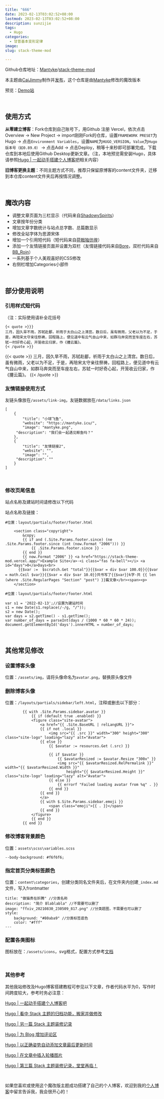 ```yaml
---
title: "666"
date: 2023-02-13T03:02:52+08:00
lastmod: 2023-02-13T03:02:52+08:00
description: sunzijie
tags:
  - Hugo
categories:
  - 甘普基本变形定律
image: 
slug: stack-theme-mod

---
```

Github仓库地址：[Mantyke](https://github.com/Mantyke)/[stack-theme-mod](https://github.com/Mantyke/Hugo-stack-theme-mod)

本主题由[CaiJimmy](https://github.com/CaiJimmy)制作并[发布](https://github.com/CaiJimmy/hugo-theme-stack)，这个仓库是由[Mantyke](https://mantyke.icu/)修改的魔改版本

预览：[Demo站](https://stack-theme-mod.vercel.app/)

<br>

## 使用方式

**从零建立博客**：Fork仓库到自己账号下，用Github 注册 Vercel，依次点击Overview → New Project → import刚刚Fork的仓库，设置`FRAMEWORK PRESET`为Hugo → 点击`Environment Variables`，设置`NAME`为`HUGO_VERSION`，`Value`为`Hugo版本号（如0.89.0）` → 点击Add → 点击Deploy，稍等十来秒即可部署完成。下载仓库到本地后使用Github Desktop更新文章。（注，本地预览需安装Hugo，具体请参照[Hugo | 一起动手搭建个人博客吧](https://mantyke.icu/2021/hugo-build-blog/)相关内容）

**旧博客更换主题**：不同主题方式不同，推荐只保留原博客的content文件夹，迁移到本仓库content文件夹后再按情况调整。



<br>

## 魔改内容

- 调整文章页面为三栏显示（代码来自[ShadowySpirits](https://github.com/ShadowySpirits/hugo-theme-stack)）
- 文章按年份分类
- 增加文章字数统计与站点总字数、总篇数显示
- 修改全站字体为思源宋体
- 增加一个引用短代码（短代码来自[荷戟独彷徨](https://guanqr.com/)）
- 添加一个友情链接页面并设置为双栏（友情链接代码来自[Bore](https://bore.vip/archives/3bf3725e/#%E6%B7%BB%E5%8A%A0%E5%8F%8B%E6%83%85%E9%93%BE%E6%8E%A5-shortcodes)，双栏代码来自[BB_Roin](https://tech.randomwaves.space/posts/21-12-08-make-hugo-stack-theme-links-display-in-two-columns/)）
- 一系列基于个人美观喜好的CSS修改
- 右侧栏增加Categories小部件

<br>

## 部分使用说明

### 引用样式短代码

（注：实际使用请补全花括号

```fallback
{< quote >}}}
三月，因久旱不雨，苏轼赴郿，祈雨于太白山之上清宫。数日后，虽有微雨，父老以为不足，于是，再陪宋太守亲往祭祷，回程路上，便见道中有云气自山中来，如群马奔突而至车座左右，苏轼一时好奇心起，开笼收云归家，作《攓云篇》。
{< /quote >}}
```
{{< quote >}} 三月，因久旱不雨，苏轼赴郿，祈雨于太白山之上清宫。数日后，虽有微雨，父老以为不足，于是，再陪宋太守亲往祭祷，回程路上，便见道中有云气自山中来，如群马奔突而至车座左右，苏轼一时好奇心起，开笼收云归家，作《攓云篇》。 {{< /quote >}} 
<br>

### 友情链接使用方式

友链头像放在`/assets/link-img`，友链数据放在`/data/links.json`

```
[
    {
        "title": "小球飞鱼",
        "website": "https://mantyke.icu/",
        "image": "mantyke.png",
     "description": "我们会一起遇见鲸鱼吗？"
    },
	{
        "title": "友情链接2",
        "website": "",
        "image": "",
     "description": ""
    }
]
```

<br>

### 修改页尾信息

站点名称及建站时间请修改以下代码

站点名称及链接：

```
#位置：layout/partials/footer/footer.html

    <section class="copyright">
        &copy; 
        {{ if and (.Site.Params.footer.since) (ne .Site.Params.footer.since (int (now.Format "2006"))) }}
            {{ .Site.Params.footer.since }} - 
        {{ end }}
        {{ now.Format "2006" }} <a href="https://stack-theme-mod.vercel.app/">Example Site</a>·<i class="fas fa-bell"></i> <a id="days">0</a>Days<br>
      {{$var :=  $scratch.Get "total"}}{{$var = div $var 100.0}}{{$var = math.Ceil $var}}{{$var = div $var 10.0}}共书写了{{$var}}k字·共 {{ len (where .Site.RegularPages "Section" "post") }}篇文章</br><span><p>
    </section>
```

```
#位置：layout/partials/footer/footer.html

var s1 = '2022-02-13';//设置为建站时间
s1 = new Date(s1.replace(/-/g, "/"));
s2 = new Date();
var days = s2.getTime() - s1.getTime();
var number_of_days = parseInt(days / (1000 * 60 * 60 * 24));
document.getElementById('days').innerHTML = number_of_days;
```

<br>

## 其他常见修改

### 设置博客头像

位置：`/assets/img`，请将头像命名为`avatar.png`，替换原头像文件

### 删除博客头像

位置：`/layouts/partials/sidebar/left.html`，注释或删去以下部分：

```
        {{ with .Site.Params.sidebar.avatar }}
            {{ if (default true .enabled) }}
            <figure class="site-avatar">
                <a href="{{ .Site.BaseURL | relLangURL }}">
                {{ if not .local }}
                    <img src="{{ .src }}" width="300" height="300" class="site-logo" loading="lazy" alt="Avatar">
                {{ else }}
                    {{ $avatar := resources.Get (.src) }}
                    
                    {{ if $avatar }}
                        {{ $avatarResized := $avatar.Resize "300x" }}
                        <img src="{{ $avatarResized.RelPermalink }}" width="{{ $avatarResized.Width }}"
                            height="{{ $avatarResized.Height }}" class="site-logo" loading="lazy" alt="Avatar">
                    {{ else }}
                        {{ errorf "Failed loading avatar from %q" . }}
                    {{ end }}
                {{ end }}
                </a>
                {{ with $.Site.Params.sidebar.emoji }}
                    <span class="emoji">{{ . }}</span>
                {{ end }}
            </figure>
            {{ end }}
        {{ end }}
```

### 修改博客背景颜色

位置：`assets\scss\variables.scss`

```
--body-background: #f6f6f6;
```

### 指定首页分类标签颜色

位置：`content\categories`，创建分类同名文件夹后，在文件夹内创建`_index.md`文件，写入frontmatter

```
title: "做猫贵在折腾" //分类名称
description: "简介 Blablabla" //不需要可以删了
image: "ffxiv_20210830_230509_817.png" //分类题图，不需要也可以删了
style:
    background: "#80aba9" //分类标签底色
    color: "#fff"
---
```

### 配置各类图标

图标放在：`/assets/icons`，svg格式，配置方式参考[文档](https://docs.stack.jimmycai.com/zh/configuration/custom-menu)

<br>

### 其他参考

其他我站修改及Hugo博客搭建教程可参见以下文章，作者代码水平为0，写作时间跨度较大，参考时务必注意：

[Hugo | 一起动手搭建个人博客吧](https://mantyke.icu/2021/hugo-build-blog/)

[Hugo | 看中 Stack 主题的归档功能，搬家并做修改](https://mantyke.icu/2021/f9f0ec87/)

[Hugo | 另一篇 Stack 主题装修记录](https://mantyke.icu/2021/a08f1963/)

[Hugo | 为 Blog 增加评论区](https://mantyke.icu/2021/comment/)

[Hugo | 以正确姿势自动添加文章最后更新时间](https://mantyke.icu/2021/47a5331b/)

[Hugo | 在文章中插入轮播图片](https://mantyke.icu/2021/cf2cf0fb/)

[Hugo | 第三篇 Stack 主题装修记录，堂堂再临！](https://mantyke.icu/2022/stack-theme-furnish03/)

<br>

如果您喜欢或使用这个魔改版主题成功搭建了自己的个人博客，欢迎到我的[个人博客](https://mantyke.icu/2022/stack-theme-mod/)中留言告诉我，我会很开心的！

<br>

